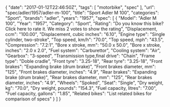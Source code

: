 {
    "date": "2017-01-12T22:46:50Z",
    "tags": [
        "motorbike",
        "spec"
    ],
    "url": "spec\/adler\/1957\/adler-m-100",
    "title": "Sport Adler M 100",
    "categories": "Sport",
    "brands": "adler",
    "years": "1957",
    "spec": [
        {
            "Model": "Adler M 100",
            "Year": "1957",
            "Category": "Sport",
            "Rating": "Do you know this bike?Click here to rate it. We miss 2 votes to show the rating",
            "Displacement, ccm": "100.00",
            "Displacement, cubic inches": "6.10",
            "Engine type": "Single cylinder, two-stroke",
            "Top speed, km\/h": "70.0",
            "Top speed, mph": "43.5",
            "Compression": "7.2:1",
            "Bore x stroke, mm": "50.0 x 50.0",
            "Bore x stroke, inches": "2.0 x 2.0",
            "Fuel system": "Carburettor",
            "Cooling system": "Air",
            "Gearbox": "3-speed",
            "Transmission type,final drive": "Chain",
            "Frame type": "Doble cradle",
            "Front tyre": "3.25-18",
            "Rear tyre": "3.25-18",
            "Front brakes": "Expanding brake (drum brake)",
            "Front brakes diameter, mm": "125",
            "Front brakes diameter, inches": "4.9",
            "Rear brakes": "Expanding brake (drum brake)",
            "Rear brakes diameter, mm": "125",
            "Rear brakes diameter, inches": "4.9",
            "Wheels": "Spoked",
            "Seat": "Single",
            "Dry weight, kg": "70.0",
            "Dry weight, pounds": "154.3",
            "Fuel capacity, litres": "7.00",
            "Fuel capacity, gallons": "1.85",
            "Related bikes": "List related bikes for comparison of specs"
        }
    ]
}